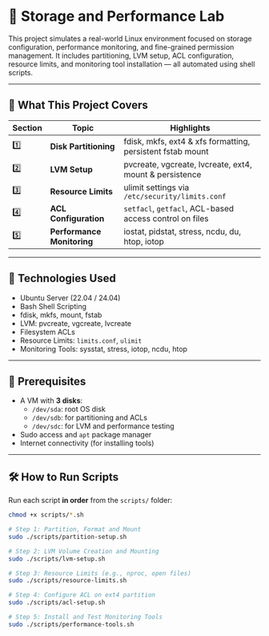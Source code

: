 # 💽 Storage and Performance Lab

This project simulates a real-world Linux environment focused on storage configuration, performance monitoring, and fine-grained permission management. It includes partitioning, LVM setup, ACL configuration, resource limits, and monitoring tool installation — all automated using shell scripts.

---

## 🚀 What This Project Covers

| Section | Topic | Highlights |
|--------|-------|------------|
| 1️⃣ | **Disk Partitioning** | fdisk, mkfs, ext4 & xfs formatting, persistent fstab mount |
| 2️⃣ | **LVM Setup** | pvcreate, vgcreate, lvcreate, ext4, mount & persistence |
| 3️⃣ | **Resource Limits** | ulimit settings via `/etc/security/limits.conf` |
| 4️⃣ | **ACL Configuration** | `setfacl`, `getfacl`, ACL-based access control on files |
| 5️⃣ | **Performance Monitoring** | iostat, pidstat, stress, ncdu, du, htop, iotop |

---

## 🧰 Technologies Used

- Ubuntu Server (22.04 / 24.04)
- Bash Shell Scripting
- fdisk, mkfs, mount, fstab
- LVM: pvcreate, vgcreate, lvcreate
- Filesystem ACLs
- Resource Limits: `limits.conf`, `ulimit`
- Monitoring Tools: sysstat, stress, iotop, ncdu, htop

---

## 📁 Prerequisites

- A VM with **3 disks**:
  - `/dev/sda`: root OS disk
  - `/dev/sdb`: for partitioning and ACLs
  - `/dev/sdc`: for LVM and performance testing
- Sudo access and `apt` package manager
- Internet connectivity (for installing tools)

---

## 🛠️ How to Run Scripts

Run each script **in order** from the `scripts/` folder:

```bash
chmod +x scripts/*.sh

# Step 1: Partition, Format and Mount
sudo ./scripts/partition-setup.sh

# Step 2: LVM Volume Creation and Mounting
sudo ./scripts/lvm-setup.sh

# Step 3: Resource Limits (e.g., nproc, open files)
sudo ./scripts/resource-limits.sh

# Step 4: Configure ACL on ext4 partition
sudo ./scripts/acl-setup.sh

# Step 5: Install and Test Monitoring Tools
sudo ./scripts/performance-tools.sh